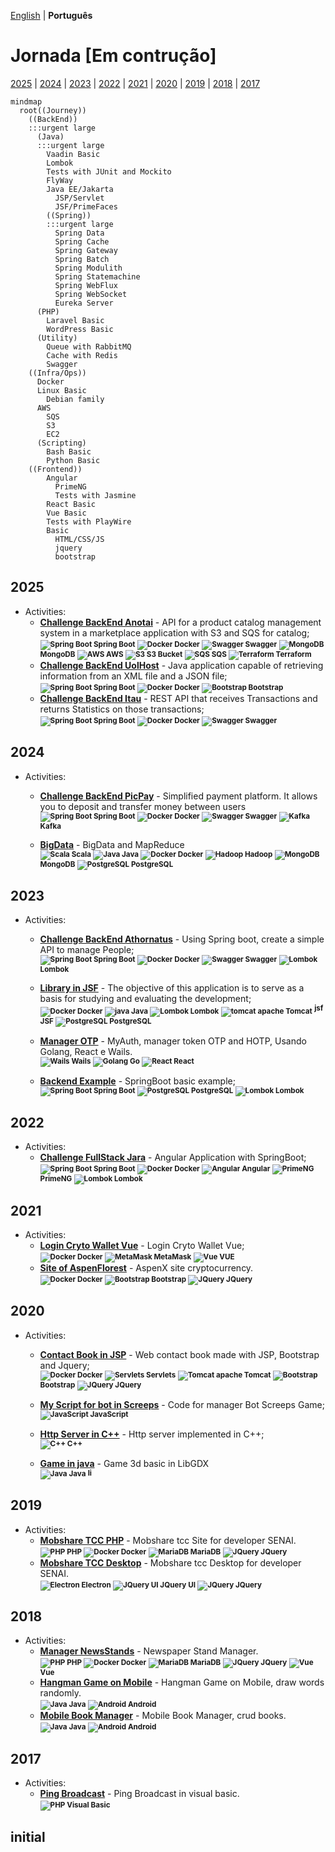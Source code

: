 [English](https://github.com/gilberto-009199/gilberto-009199/blob/main/HISTORY.md) | __Português__

# Jornada [Em contrução]

[2025](#2025) | [2024](#2024) | [2023](#2023) | [2022](#2022) | [2021](#2021) | [2020](#2020) | [2019](#2019) | [2018](#2018) | [2017](#2017) 

<!-- -->

```mermaid
mindmap
  root((Journey))
    ((BackEnd))
    :::urgent large
      (Java)
      :::urgent large
        Vaadin Basic
        Lombok
        Tests with JUnit and Mockito
        FlyWay
        Java EE/Jakarta
          JSP/Servlet
          JSF/PrimeFaces
        ((Spring))
        :::urgent large
          Spring Data
          Spring Cache
          Spring Gateway
          Spring Batch
          Spring Modulith
          Spring Statemachine
          Spring WebFlux
          Spring WebSocket
          Eureka Server
      (PHP)
        Laravel Basic
        WordPress Basic
      (Utility)
        Queue with RabbitMQ
        Cache with Redis
        Swagger
    ((Infra/Ops))
      Docker
      Linux Basic
        Debian family
      AWS
        SQS
        S3
        EC2
      (Scripting)
        Bash Basic
        Python Basic
    ((Frontend))
        Angular
          PrimeNG
          Tests with Jasmine
        React Basic
        Vue Basic
        Tests with PlayWire 
        Basic
          HTML/CSS/JS
          jquery
          bootstrap
```
<!-- -->

## 2025

<!--```mermaid
graph TD
    A[This is an <b>important</b> <a href='https://google.com'>link</a>]
```-->

<!--  + Professional Experience:-->
<!--  + My Contributions:-->

 + Activities:
    - [**Challenge BackEnd Anotai**](https://github.com/gilberto-009199/desafio-anotai-backend-aws) - API for a product catalog management system in a marketplace application with S3 and SQS for catalog;
        <br/><small>
                <!-- <strong>![Spring Boot](https://filedn.com/l3HMwWFeFPE7q4xHdixbsqH/github.assets/spring16x16.svg) Spring Boot</strong> -->
                <strong>![Spring Boot](https://filedn.com/l3HMwWFeFPE7q4xHdixbsqH/github.assets/spring16x16.svg) Spring Boot</strong>
                <!-- <strong>![Docker](https://filedn.com/l3HMwWFeFPE7q4xHdixbsqH/github.assets/docker16x16.svg) Docker</strong> -->
                <strong>![Docker](https://filedn.com/l3HMwWFeFPE7q4xHdixbsqH/github.assets/docker16x16.svg) Docker</strong>
                <strong>![Swagger](https://filedn.com/l3HMwWFeFPE7q4xHdixbsqH/github.assets/swagger.svg) Swagger</strong>
                <strong>![MongoDB](https://filedn.com/l3HMwWFeFPE7q4xHdixbsqH/github.assets/mongodb.svg) MongoDB</strong>
                <strong>![AWS](https://filedn.com/l3HMwWFeFPE7q4xHdixbsqH/github.assets/cloud16x16.svg) AWS</strong>
                <strong>![S3](https://filedn.com/l3HMwWFeFPE7q4xHdixbsqH/github.assets/Arch_Amazon-Simple-Storage-Service_16.svg) S3 Bucket</strong>
                <strong>![SQS](https://filedn.com/l3HMwWFeFPE7q4xHdixbsqH/github.assets/Arch_Amazon-Simple-Queue-Service_16.svg) SQS </strong>
                <strong>![Terraform](https://filedn.com/l3HMwWFeFPE7q4xHdixbsqH/github.assets/terraform16x16.svg) Terraform</strong>
              </small>
    - [**Challenge BackEnd UolHost**](https://github.com/gilberto-009199/desafio-uolhost-backend) - Java application capable of retrieving information from an XML file and a JSON file;
        <br/><small>
                <!-- <strong>![Spring Boot](https://filedn.com/l3HMwWFeFPE7q4xHdixbsqH/github.assets/spring16x16.svg) Spring Boot</strong> -->
                <strong>![Spring Boot](https://filedn.com/l3HMwWFeFPE7q4xHdixbsqH/github.assets/spring16x16.svg) Spring Boot</strong>
                <!-- <strong>![Docker](https://filedn.com/l3HMwWFeFPE7q4xHdixbsqH/github.assets/docker16x16.svg) Docker</strong> -->
                <strong>![Docker](https://filedn.com/l3HMwWFeFPE7q4xHdixbsqH/github.assets/docker16x16.svg) Docker</strong>
                <strong>![Bootstrap](https://filedn.com/l3HMwWFeFPE7q4xHdixbsqH/github.assets/bootstrap.svg) Bootstrap</strong> 
              </small>
    - [**Challenge BackEnd Itau**](https://github.com/gilberto-009199/desafio-itau-backend) - REST API that receives Transactions and returns Statistics on those transactions;
        <br/><small>
                <!-- <strong>![Spring Boot](https://filedn.com/l3HMwWFeFPE7q4xHdixbsqH/github.assets/spring16x16.svg) Spring Boot</strong> -->
                <strong>![Spring Boot](https://filedn.com/l3HMwWFeFPE7q4xHdixbsqH/github.assets/spring16x16.svg) Spring Boot</strong>
                <!-- <strong>![Docker](https://filedn.com/l3HMwWFeFPE7q4xHdixbsqH/github.assets/docker16x16.svg) Docker</strong> -->
                <strong>![Docker](https://filedn.com/l3HMwWFeFPE7q4xHdixbsqH/github.assets/docker16x16.svg) Docker</strong>
                <strong>![Swagger](https://filedn.com/l3HMwWFeFPE7q4xHdixbsqH/github.assets/swagger.svg) Swagger</strong>
              </small>

## 2024

<!--```mermaid
mindmap
  root((mindmap))
    Origins
      Long history
      ::icon(fa fa-book)
      Popularisation
        British popular psychology author Tony Buzan
    Research
      On effectiveness<br/>and features
      important
        Uses
            Creative techniques
            Strategic planning
            Argument mapping
    Tools
      Pen and paper
      Mermaid
```-->
<!---+ Professional Experience:-->
<!---+ My Contributions:-->


 + Activities:
    - [**Challenge BackEnd PicPay**](https://github.com/gilberto-009199/picpay-desafio-backend) - Simplified payment platform. It allows you to deposit and transfer money between users
    <br/><small>
            <!-- <strong>![Spring Boot](https://filedn.com/l3HMwWFeFPE7q4xHdixbsqH/github.assets/spring16x16.svg) Spring Boot</strong> -->
            <strong>![Spring Boot](https://filedn.com/l3HMwWFeFPE7q4xHdixbsqH/github.assets/spring16x16.svg) Spring Boot</strong>
            <!-- <strong>![Docker](https://filedn.com/l3HMwWFeFPE7q4xHdixbsqH/github.assets/docker16x16.svg) Docker</strong> -->
            <strong>![Docker](https://filedn.com/l3HMwWFeFPE7q4xHdixbsqH/github.assets/docker16x16.svg) Docker</strong>
            <strong>![Swagger](https://filedn.com/l3HMwWFeFPE7q4xHdixbsqH/github.assets/swagger.svg) Swagger</strong>
            <strong>![Kafka](https://filedn.com/l3HMwWFeFPE7q4xHdixbsqH/github.assets/kafka16x16.svg) Kafka</strong>
          </small>

    - [**BigData**](https://github.com/gilberto-009199/bigdata) - BigData and MapReduce
      <br/><small>
            <strong>![Scala](https://filedn.com/l3HMwWFeFPE7q4xHdixbsqH/github.assets/scala.svg) Scala</strong>
            <strong>![Java](https://filedn.com/l3HMwWFeFPE7q4xHdixbsqH/github.assets/java16x16.svg) Java</strong>
            <!-- <strong>![Docker](https://filedn.com/l3HMwWFeFPE7q4xHdixbsqH/github.assets/docker16x16.svg) Docker</strong> -->
            <strong>![Docker](https://filedn.com/l3HMwWFeFPE7q4xHdixbsqH/github.assets/docker16x16.svg) Docker</strong>
            <strong>![Hadoop](https://filedn.com/l3HMwWFeFPE7q4xHdixbsqH/github.assets/hadoop.svg) Hadoop</strong>
            <strong>![MongoDB](https://filedn.com/l3HMwWFeFPE7q4xHdixbsqH/github.assets/mongodb.svg) MongoDB</strong>
            <strong>![PostgreSQL](https://filedn.com/l3HMwWFeFPE7q4xHdixbsqH/github.assets/postgresql.svg) PostgreSQL</strong>
          </small>

<!-- add https://github.com/gilberto-009199/processamento_imagem -->

## 2023

<!--  + Professional Experience:-->
<!--  + My Contributions: -->

 + Activities:
    - [**Challenge BackEnd Athornatus**](https://github.com/gilberto-009199/desafio-athornatus-backend) - Using Spring boot, create a simple API to manage People;
    <br/><small>
            <!-- <strong>![Spring Boot](https://filedn.com/l3HMwWFeFPE7q4xHdixbsqH/github.assets/spring16x16.svg) Spring Boot</strong> -->
            <strong>![Spring Boot](https://filedn.com/l3HMwWFeFPE7q4xHdixbsqH/github.assets/spring16x16.svg) Spring Boot</strong>
            <!-- <strong>![Docker](https://filedn.com/l3HMwWFeFPE7q4xHdixbsqH/github.assets/docker16x16.svg) Docker</strong> -->
            <strong>![Docker](https://filedn.com/l3HMwWFeFPE7q4xHdixbsqH/github.assets/docker16x16.svg) Docker</strong>
            <strong>![Swagger](https://filedn.com/l3HMwWFeFPE7q4xHdixbsqH/github.assets/swagger.svg) Swagger</strong>
            <strong>![Lombok](https://filedn.com/l3HMwWFeFPE7q4xHdixbsqH/github.assets/lombok.svg) Lombok</strong>
          </small>
   - [**Library in JSF**](https://github.com/gilberto-009199/bibliotecaJSF) - The objective of this application is to serve as a basis for studying and evaluating the development;
    <br/><small>
            <!-- <strong>![Docker](https://filedn.com/l3HMwWFeFPE7q4xHdixbsqH/github.assets/docker16x16.svg) Docker</strong> -->
            <strong>![Docker](https://filedn.com/l3HMwWFeFPE7q4xHdixbsqH/github.assets/docker16x16.svg) Docker</strong>
            <strong>![java](https://filedn.com/l3HMwWFeFPE7q4xHdixbsqH/github.assets/java16x16.svg) Java</strong>
            <strong>![Lombok](https://filedn.com/l3HMwWFeFPE7q4xHdixbsqH/github.assets/lombok.svg) Lombok</strong>
            <strong>![tomcat apache](https://filedn.com/l3HMwWFeFPE7q4xHdixbsqH/github.assets/tomcat.svg) Tomcat</strong>
            <strong><img src="https://filedn.com/l3HMwWFeFPE7q4xHdixbsqH/github.assets/jsf.png" height="16px" width="16px" alt="jsf"> JSF</strong>
            <strong>![PostgreSQL](https://filedn.com/l3HMwWFeFPE7q4xHdixbsqH/github.assets/postgresql.svg) PostgreSQL</strong>
          </small>
   - [**Manager OTP**](https://github.com/gilberto-009199/myauth) - MyAuth, manager token OTP and HOTP, Usando Golang, React e Wails.
    <br/><small>
            <strong>![Wails](https://filedn.com/l3HMwWFeFPE7q4xHdixbsqH/github.assets/wails.svg) Wails</strong>
            <strong>![Golang](https://filedn.com/l3HMwWFeFPE7q4xHdixbsqH/github.assets/golang.svg) Go</strong>
            <strong>![React](https://filedn.com/l3HMwWFeFPE7q4xHdixbsqH/github.assets/react16x16.svg) React</strong>
          </small>
   
    - [**Backend Example**](https://github.com/Javeiros-brasil/helpmatch-backend) - SpringBoot basic example;
    <br/><small>
            <!-- <strong>![Spring Boot](https://filedn.com/l3HMwWFeFPE7q4xHdixbsqH/github.assets/spring16x16.svg) Spring Boot</strong> -->
            <strong>![Spring Boot](https://filedn.com/l3HMwWFeFPE7q4xHdixbsqH/github.assets/spring16x16.svg) Spring Boot</strong>
            <strong>![PostgreSQL](https://filedn.com/l3HMwWFeFPE7q4xHdixbsqH/github.assets/postgresql.svg) PostgreSQL</strong>
            <strong>![Lombok](https://filedn.com/l3HMwWFeFPE7q4xHdixbsqH/github.assets/lombok.svg) Lombok</strong>
          </small>

<!-- add https://github.com/gilberto-009199/terra-invicta-traducao -->

## 2022

<!--  + Professional Experience:-->
<!--  + My Contributions: -->

 + Activities:
    - [**Challenge FullStack Jara**](https://github.com/gilberto-009199/avaliacao-full-stack) - Angular Application with SpringBoot;
    <br/><small>
            <!-- <strong>![Spring Boot](https://filedn.com/l3HMwWFeFPE7q4xHdixbsqH/github.assets/spring16x16.svg) Spring Boot</strong> -->
            <strong>![Spring Boot](https://filedn.com/l3HMwWFeFPE7q4xHdixbsqH/github.assets/spring16x16.svg) Spring Boot</strong>
            <!-- <strong>![Docker](https://filedn.com/l3HMwWFeFPE7q4xHdixbsqH/github.assets/docker16x16.svg) Docker</strong> -->
            <strong>![Docker](https://filedn.com/l3HMwWFeFPE7q4xHdixbsqH/github.assets/docker16x16.svg) Docker</strong>
            <!--<strong>![Angular](https://filedn.com/l3HMwWFeFPE7q4xHdixbsqH/github.assets/angularjs.svg) Angular</strong>-->
            <strong>![Angular](https://filedn.com/l3HMwWFeFPE7q4xHdixbsqH/github.assets/angularjs.svg) Angular</strong>
            <!-- <strong>![PrimeNG](https://filedn.com/l3HMwWFeFPE7q4xHdixbsqH/github.assets/primeng.svg) PrimeNG</strong> -->
            <strong>![PrimeNG](https://filedn.com/l3HMwWFeFPE7q4xHdixbsqH/github.assets/primeng.svg) PrimeNG</strong>
            <!-- <strong>![Lombok](https://filedn.com/l3HMwWFeFPE7q4xHdixbsqH/github.assets/lombok.svg) Lombok</strong> -->
            <strong>![Lombok](https://filedn.com/l3HMwWFeFPE7q4xHdixbsqH/github.assets/lombok.svg) Lombok</strong>
          </small>

<!-- add https://github.com/gilberto-009199/music -->
<!-- add https://github.com/gilberto-009199/bencode -->
<!-- add https://github.com/gilberto-009199/Estrutura-de-Dados -->


## 2021

<!--  + Professional Experience:-->
<!--  + My Contributions: -->

 + Activities:
   - [**Login Cryto Wallet Vue**](https://github.com/gilberto-009199/Login-Cripto-Wallet-Vue) - Login Cryto Wallet Vue;
    <br/><small>
            <!-- <strong>![Docker](https://filedn.com/l3HMwWFeFPE7q4xHdixbsqH/github.assets/docker16x16.svg) Docker</strong> -->
            <strong>![Docker](https://filedn.com/l3HMwWFeFPE7q4xHdixbsqH/github.assets/docker16x16.svg) Docker</strong>
            <strong>![MetaMask](https://filedn.com/l3HMwWFeFPE7q4xHdixbsqH/github.assets/metamask.svg) MetaMask</strong>
            <strong>![Vue](https://filedn.com/l3HMwWFeFPE7q4xHdixbsqH/github.assets/vuejs.svg) VUE</strong>
          </small>
   - [**Site of AspenFlorest**](https://github.com/gilberto-009199/AspenX) - AspenX site cryptocurrency.
    <br/><small>
            <!-- <strong>![Docker](https://filedn.com/l3HMwWFeFPE7q4xHdixbsqH/github.assets/docker16x16.svg) Docker</strong> -->
            <strong>![Docker](https://filedn.com/l3HMwWFeFPE7q4xHdixbsqH/github.assets/docker16x16.svg) Docker</strong>
            <strong>![Bootstrap](https://filedn.com/l3HMwWFeFPE7q4xHdixbsqH/github.assets/bootstrap.svg) Bootstrap</strong>
            <strong>![JQuery](https://filedn.com/l3HMwWFeFPE7q4xHdixbsqH/github.assets/jquery.svg) JQuery</strong>
          </small>

## 2020

<!--  + Professional Experience:-->
<!--  + My Contributions: -->
 + Activities:
   - [**Contact Book in JSP**](https://github.com/gilberto-009199/JAgendaWeb) - Web contact book made with JSP, Bootstrap and Jquery;
    <br/><small>
            <!-- <strong>![Docker](https://filedn.com/l3HMwWFeFPE7q4xHdixbsqH/github.assets/docker16x16.svg) Docker</strong> -->
            <strong>![Docker](https://filedn.com/l3HMwWFeFPE7q4xHdixbsqH/github.assets/docker16x16.svg) Docker</strong>
            <strong>![Servlets](https://filedn.com/l3HMwWFeFPE7q4xHdixbsqH/github.assets/servelt16x16.svg) Servlets</strong>
            <strong>![Tomcat apache](https://filedn.com/l3HMwWFeFPE7q4xHdixbsqH/github.assets/tomcat.svg) Tomcat</strong>
            <strong>![Bootstrap](https://filedn.com/l3HMwWFeFPE7q4xHdixbsqH/github.assets/bootstrap.svg) Bootstrap</strong>
            <strong>![JQuery](https://filedn.com/l3HMwWFeFPE7q4xHdixbsqH/github.assets/jquery.svg) JQuery</strong>
          </small>
   
   - [**My Script for bot in Screeps**](https://github.com/gilberto-009199/MyScreeps) - Code for manager Bot Screeps Game;
    <br/><small>
            <strong>![JavaScript](https://filedn.com/l3HMwWFeFPE7q4xHdixbsqH/github.assets/javascript.svg) JavaScript</strong>
          </small>
   - [**Http Server in C++**](https://github.com/gilberto-009199/http-server-cpp) - Http server implemented in C++;
    <br/><small>
            <strong>![C++](https://filedn.com/l3HMwWFeFPE7q4xHdixbsqH/github.assets/cpp.svg) C++</strong>
          </small>
          
   - [**Game in java**](https://github.com/gilberto-009199/mondoj) - Game 3d basic in LibGDX
    <br/><small>
            <strong>![Java](https://filedn.com/l3HMwWFeFPE7q4xHdixbsqH/github.assets/java16x16.svg) Java</strong>
            <strong><img src="https://filedn.com/l3HMwWFeFPE7q4xHdixbsqH/github.assets/gdx.svg" height="12px" alt="libGDX"></strong>
          </small>

## 2019

<!--  + Professional Experience:-->
<!--  + My Contributions: -->
 + Activities:
   - [**Mobshare TCC PHP**](https://github.com/gilberto-009199/mobshare) - Mobshare tcc Site for developer SENAI.
    <br/><small>
            <strong>![PHP](https://filedn.com/l3HMwWFeFPE7q4xHdixbsqH/github.assets/php.svg) PHP</strong>
            <!-- <strong>![Docker](https://filedn.com/l3HMwWFeFPE7q4xHdixbsqH/github.assets/docker16x16.svg) Docker</strong> -->
            <strong>![Docker](https://filedn.com/l3HMwWFeFPE7q4xHdixbsqH/github.assets/docker16x16.svg) Docker</strong>
            <strong>![MariaDB](https://filedn.com/l3HMwWFeFPE7q4xHdixbsqH/github.assets/mariadb.svg) MariaDB</strong>
            <strong>![JQuery](https://filedn.com/l3HMwWFeFPE7q4xHdixbsqH/github.assets/jquery.svg) JQuery</strong>
          </small>
   - [**Mobshare TCC Desktop**](https://github.com/gilberto-009199/MobShareDesktop) - Mobshare tcc Desktop for developer SENAI.
    <br/><small>
            <strong>![Electron](https://filedn.com/l3HMwWFeFPE7q4xHdixbsqH/github.assets/electronjs-icon.svg) Electron</strong>
            <strong>![JQuery UI](https://filedn.com/l3HMwWFeFPE7q4xHdixbsqH/github.assets/jquery-ui.svg) JQuery UI</strong>
            <strong>![JQuery](https://filedn.com/l3HMwWFeFPE7q4xHdixbsqH/github.assets/jquery.svg) JQuery</strong>
          </small>


## 2018

<!--  + Professional Experience:-->
<!--  + My Contributions: -->
 + Activities:
   - [**Manager NewsStands**](https://github.com/gilberto-009199/BugsBonny) - Newspaper Stand Manager.
    <br/><small>
            <strong>![PHP](https://filedn.com/l3HMwWFeFPE7q4xHdixbsqH/github.assets/php.svg) PHP</strong>
            <!-- <strong>![Docker](https://filedn.com/l3HMwWFeFPE7q4xHdixbsqH/github.assets/docker16x16.svg) Docker</strong> -->
            <strong>![Docker](https://filedn.com/l3HMwWFeFPE7q4xHdixbsqH/github.assets/docker16x16.svg) Docker</strong>
            <strong>![MariaDB](https://filedn.com/l3HMwWFeFPE7q4xHdixbsqH/github.assets/mariadb.svg) MariaDB</strong>
            <strong>![JQuery](https://filedn.com/l3HMwWFeFPE7q4xHdixbsqH/github.assets/jquery.svg) JQuery</strong>
            <strong>![Vue](https://filedn.com/l3HMwWFeFPE7q4xHdixbsqH/github.assets/vuejs.svg) Vue</strong>
          </small>
   - [**Hangman Game on Mobile**](https://github.com/gilberto-009199/jogo-forca-mobile) - Hangman Game on Mobile, draw words randomly.
    <br/><small>
            <strong>![Java](https://filedn.com/l3HMwWFeFPE7q4xHdixbsqH/github.assets/java16x16.svg) Java</strong>
            <strong>![Android](https://filedn.com/l3HMwWFeFPE7q4xHdixbsqH/github.assets/android.svg) Android</strong>
          </small>
   - [**Mobile Book Manager**](https://github.com/gilberto-009199/MyBooks) - Mobile Book Manager, crud books.
    <br/><small>
            <strong>![Java](https://filedn.com/l3HMwWFeFPE7q4xHdixbsqH/github.assets/java16x16.svg) Java</strong>
            <strong>![Android](https://filedn.com/l3HMwWFeFPE7q4xHdixbsqH/github.assets/android.svg) Android</strong>
          </small>

## 2017

<!--  + Professional Experience:-->
<!--  + My Contributions: -->
 + Activities:
   - [**Ping Broadcast**](https://github.com/gilberto-009199/ping) -  Ping Broadcast in visual basic.
    <br/><small>
            <strong>![PHP](https://filedn.com/l3HMwWFeFPE7q4xHdixbsqH/github.assets/visualbasic.svg) Visual Basic</strong>
          </small>

## initial 
